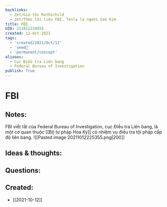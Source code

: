 ```yaml
---
backlinks:
  - Zet/Gia tộc Rothschild
  - Zet/Theo tài liệu FBI, Tesla là người Sao Kim
title: FBI
UID: 211012224955
created: 12-Oct-2021
tags:
  - 'created/2021/Oct/12'
  - 'seed🥜'
  - 'permanent/concept'
aliases:
  - Cục Điều tra Liên bang
  - Federal Bureau of Investigation
publish: True
---
```

# FBI

## Notes:
FBI viết tắt của Federal Bureau of Investigation, cục Điều tra Liên bang, là một cơ quan thuộc [[Bộ tư pháp Hoa Kỳ]] có nhiệm vụ điều tra tội pháp cấp độ liên bang.
![[Pasted image 20211012225355.png|200]]

## Ideas & thoughts:

## Questions:

## Created:
- [[2021-10-12]]
